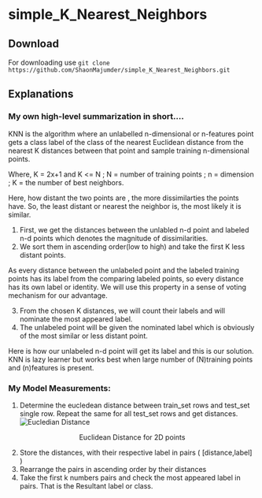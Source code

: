# simple_K_Nearest_Neighbors 
## Download 
For downloading use 
       `git clone https://github.com/ShaonMajumder/simple_K_Nearest_Neighbors.git` 
## Explanations
### My own high-level summarization in short....
KNN is the algorithm where an unlabelled n-dimensional or n-features
 point gets a class label of the class of the nearest Euclidean
 distance from the nearest K distances between that point and sample training n-dimensional
 points.

Where, K = 2x+1 and K <= N ; N = number of training points ; n = dimension ; K = the number of best neighbors.

Here, how distant the two points are , the more dissimilarties the points have.
So, the least distant or nearest the neighbor is, the most likely it is similar.
1. First, we get the distances between the unlabled n-d point and labeled n-d points which denotes the magnitude of dissimilarities.
2. We sort them in ascending order(low to high) and take the first K less distant points.

As every distance between the unlabeled point and the labeled training points has its label from the comparing labeled points,
so every distance has its own label or identity. We will use this property in a sense of voting mechanism for our advantage.

3. From the chosen K distances, we will count their labels and will nominate the most appeared label.
4. The unlabeled point will be given the nominated label which is obviously of the most similar or less distant point.

Here is how our unlabeled n-d point will get its label and this is our solution.
KNN is lazy learner but works best when large number of (N)training points and (n)features is present.




### My Model Measurements:

1. Determine the eucledean distance between train_set rows and test_set single row. Repeat the same for all test_set rows 
and get distances.
![Eucledian Distance](https://github.com/ShaonMajumder/simple_K_Nearest_Neighbors/blob/master/pics/knn.png)
<p align="center">Euclidean Distance for 2D points</p>

2. Store the distances, with their respective label in pairs ( [distance,label] )
3. Rearrange the pairs in ascending order by their distances
4. Take the first k numbers pairs and check the most appeared label in pairs. That is the Resultant label or class.
